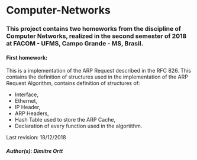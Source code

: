 # Computer-Networks

### This project contains two homeworks from the discipline of Computer Networks, realized in the second semester of 2018 at FACOM - UFMS, Campo Grande - MS, Brasil.
#### First homework:
This is a implementation of the ARP Request described in the RFC 826. This contains the definition of structures used in the implementation of the ARP Request Algorithm, contains definition of structures of:
- Interface,
- Ethernet, 
- IP Header, 
- ARP Headers,
- Hash Table used to store the ARP Cache, 
- Declaration of every function used in the algortithm.

Last revision: 18/12/2018

##### Author(s): Dimitre Ortt
